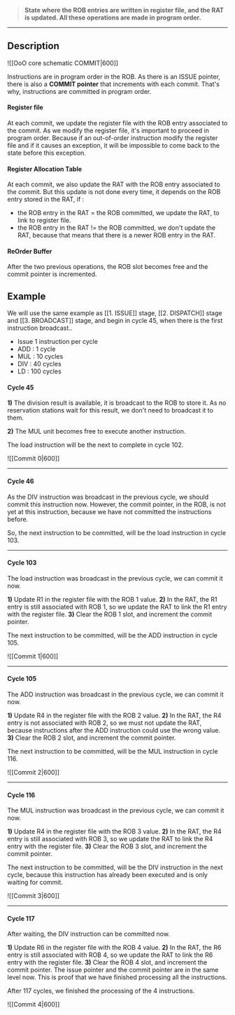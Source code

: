 > **State where the ROB entries are written in register file, and the RAT is updated. All these operations are made in program order.**
***
## Description

![[OoO core schematic COMMIT|600]]


Instructions are in program order in the ROB. As there is an ISSUE pointer, there is also a **COMMIT pointer** that increments with each commit. That's why, instructions are committed in program order.

#### Register file

At each commit, we update the register file with the ROB entry associated to the commit. As we modify the register file, it's important to proceed in program order. 
Because if an out-of-order instruction modify the register file and if it causes an exception, it will be impossible to come back to the state before this exception.

#### Register Allocation Table

At each commit, we also update the RAT with the ROB entry associated to the commit. But this update is not done every time, it depends on the ROB entry stored in the RAT, if :
- the ROB entry in the RAT = the ROB committed, we update the RAT, to link to register file.
- the ROB entry in the RAT != the ROB committed, we don't update the RAT, because that means that there is a newer ROB entry in the RAT.

#### ReOrder Buffer

After the two previous operations, the ROB slot becomes free and the commit pointer is incremented.


## Example

We will use the same example as [[1. ISSUE]] stage, [[2. DISPATCH]] stage and [[3. BROADCAST]] stage, and begin in cycle 45, when there is the first instruction broadcast..

- Issue 1 instruction per cycle
- ADD : 1 cycle
- MUL : 10 cycles
- DIV : 40 cycles
- LD : 100 cycles

#### Cycle 45 

**1)** The division result is available, it is broadcast to the ROB to store it. As no reservation stations wait for this result, we don't need to broadcast it to them.

**2)** The MUL unit becomes free to execute another instruction.

The load instruction will be the next to complete in cycle 102.

![[Commit 0|600]]
___
#### Cycle 46

As the DIV instruction was broadcast in the previous cycle, we should commit this instruction now. However, the commit pointer, in the ROB, is not yet at this instruction, because we have not committed the instructions before.

So, the next instruction to be committed, will be the load instruction in cycle 103.
___
#### Cycle 103

The load instruction was broadcast in the previous cycle, we can commit it now.

**1)** Update R1 in the register file with the ROB 1 value.
**2)** In the RAT, the R1 entry is still associated with ROB 1, so we update the RAT to link the R1 entry with the register file.
**3)** Clear the ROB 1 slot, and increment the commit pointer.

The next instruction to be committed, will be the ADD instruction in cycle 105.

![[Commit 1|600]]
___
#### Cycle 105

The ADD instruction was broadcast in the previous cycle, we can commit it now.

**1)** Update R4 in the register file with the ROB 2 value.
**2)** In the RAT, the R4 entry is not associated with ROB 2, so we must not update the RAT, because instructions after the ADD instruction could use the wrong value.
**3)** Clear the ROB 2 slot, and increment the commit pointer.

The next instruction to be committed, will be the MUL instruction in cycle 116.

![[Commit 2|600]]
___
#### Cycle 116

The MUL instruction was broadcast in the previous cycle, we can commit it now.

**1)** Update R4 in the register file with the ROB 3 value.
**2)** In the RAT, the R4 entry is still associated with ROB 3, so we update the RAT to link the R4 entry with the register file.
**3)** Clear the ROB 3 slot, and increment the commit pointer.

The next instruction to be committed, will be the DIV instruction in the next cycle, because this instruction has already been executed and is only waiting for commit.

![[Commit 3|600]]
___
#### Cycle 117

After waiting, the DIV instruction can be committed now.

**1)** Update R6 in the register file with the ROB 4 value.
**2)** In the RAT, the R6 entry is still associated with ROB 4, so we update the RAT to link the R6 entry with the register file.
**3)** Clear the ROB 4 slot, and increment the commit pointer. The issue pointer and the commit pointer are in the same level now. This is proof that we have finished processing all the instructions.

After 117 cycles, we finished the processing of the 4 instructions.

![[Commit 4|600]]